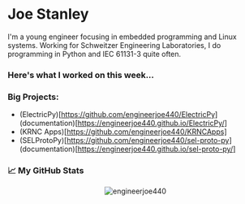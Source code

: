 # Joe Stanley

I'm a young engineer focusing in embedded programming and Linux systems. Working for Schweitzer Engineering Laboratories,
I do programming in Python and IEC 61131-3 quite often.


### Here's what I worked on this week...
<!--START_SECTION:waka-->
<!--END_SECTION:waka-->


### Big Projects:

- (ElectricPy)[https://github.com/engineerjoe440/ElectricPy] (documentation)[https://engineerjoe440.github.io/ElectricPy/]
- (KRNC Apps)[https://github.com/engineerjoe440/KRNCApps]
- (SELProtoPy)[https://github.com/engineerjoe440/sel-proto-py] (documentation)[https://engineerjoe440.github.io/sel-proto-py/]


### 📈 My GitHub Stats

<p align="center"> <img src="https://github-readme-stats.vercel.app/api?username=engineerjoe440&show_icons=true&theme=gotham" alt="engineerjoe440" />

